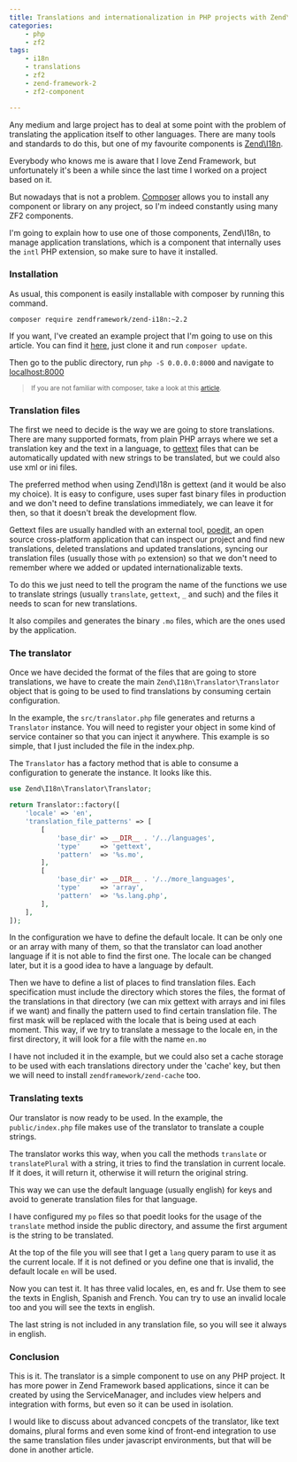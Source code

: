 ```yaml
---
title: Translations and internationalization in PHP projects with Zend\I18n
categories:
    - php
    - zf2
tags:
    - i18n
    - translations
    - zf2
    - zend-framework-2
    - zf2-component

---
```


Any medium and large project has to deal at some point with the problem of translating the application itself to other languages. There are many tools and standards to do this, but one of my favourite components is [Zend\I18n](http://zf2.readthedocs.org/en/latest/modules/zend.i18n.translating.html).

Everybody who knows me is aware that I love Zend Framework, but unfortunately it's been a while since the last time I worked on a project based on it.

But nowadays that is not a problem. [Composer](https://getcomposer.org/) allows you to install any component or library on any project, so I'm indeed constantly using many ZF2 components.

I'm going to explain how to use one of those components, Zend\I18n, to manage application translations, which is a component that internally uses the `intl` PHP extension, so make sure to have it installed.

### Installation

As usual, this component is easily installable with composer by running this command.

    composer require zendframework/zend-i18n:~2.2

If you want, I've created an example project that I'm going to use on this article. You can find it [here](https://github.com/acelaya-blog/internationalization), just clone it and run `composer update`.

Then go to the public directory, run `php -S 0.0.0.0:8000` and navigate to <a href="http://localhost:8000" target="_blank">localhost:8000</a>

<blockquote>
    <small>If you are not familiar with composer, take a look at this <a href="/2014/07/19/dependency-management-and-autoloading-in-php-projects-with-composer/">article</a>.</small>
</blockquote>

### Translation files

The first we need to decide is the way we are going to store translations. There are many supported formats, from plain PHP arrays where we set a translation key and the text in a language, to [gettext](https://www.gnu.org/software/gettext/) files that can be automatically updated with new strings to be translated, but we could also use xml or ini files.

The preferred method when using Zend\I18n is gettext (and it would be also my choice). It is easy to configure, uses super fast binary files in production and we don't need to define translations immediately, we can leave it for then, so that it doesn't break the development flow.

Gettext files are usually handled with an external tool, [poedit](http://poedit.net/), an open source cross-platform application that can inspect our project and find new translations, deleted translations and updated translations, syncing our translation files (usually those with `po` extension) so that we don't need to remember where we added or updated internationalizable texts.

To do this we just need to tell the program the name of the functions we use to translate strings (usually `translate`, `gettext`, `_` and such) and the files it needs to scan for new translations.
 
It also compiles and generates the binary `.mo` files, which are the ones used by the application.

### The translator

Once we have decided the format of the files that are going to store translations, we have to create the main `Zend\I18n\Translator\Translator` object that is going to be used to find translations by consuming certain configuration.

In the example, the `src/translator.php` file generates and returns a `Translator` instance. You will need to register your object in some kind of service container so that you can inject it anywhere. This example is so simple, that I just included the file in the index.php.
 
The `Translator` has a factory method that is able to consume a configuration to generate the instance. It looks like this.

```php
use Zend\I18n\Translator\Translator;

return Translator::factory([
    'locale' => 'en',
    'translation_file_patterns' => [
        [
            'base_dir' => __DIR__ . '/../languages',
            'type'     => 'gettext',
            'pattern'  => '%s.mo',
        ],
        [
            'base_dir' => __DIR__ . '/../more_languages',
            'type'     => 'array',
            'pattern'  => '%s.lang.php',
        ],
    ],
]);
```

In the configuration we have to define the default locale. It can be only one or an array with many of them, so that the translator can load another language if it is not able to find the first one. The locale can be changed later, but it is a good idea to have a language by default.

Then we have to define a list of places to find translation files. Each specification must include the directory which stores the files, the format of the translations in that directory (we can mix gettext with arrays and ini files if we want) and finally the pattern used to find certain translation file. The first mask will be replaced with the locale that is being used at each moment. This way, if we try to translate a message to the locale en, in the first directory, it will look for a file with the name `en.mo`

I have not included it in the example, but we could also set a cache storage to be used with each translations directory under the 'cache' key, but then we will need to install `zendframework/zend-cache` too.

### Translating texts

Our translator is now ready to be used. In the example, the `public/index.php` file makes use of the translator to translate a couple strings.

The translator works this way, when you call the methods `translate` or `translatePlural` with a string, it tries to find the translation in current locale. If it does, it will return it, otherwise it will return the original string.

This way we can use the default language (usually english) for keys and avoid to generate translation files for that language.

I have configured my `po` files so that poedit looks for the usage of the `translate` method inside the public directory, and assume the first argument is the string to be translated.

At the top of the file you will see that I get a `lang` query param to use it as the current locale. If it is not defined or you define one that is invalid, the default locale `en` will be used.

Now you can test it. It has three valid locales, en, es and fr. Use them to see the texts in English, Spanish and French. You can try to use an invalid locale too and you will see the texts in english.

The last string is not included in any translation file, so you will see it always in english.

### Conclusion

This is it. The translator is a simple component to use on any PHP project. It has more power in Zend Framework based applications, since it can be created by using the ServiceManager, and includes view helpers and integration with forms, but even so it can be used in isolation.

I would like to discuss about advanced concpets of the translator, like text domains, plural forms and even some kind of front-end integration to use the same translation files under javascript environments, but that will be done in another article.

